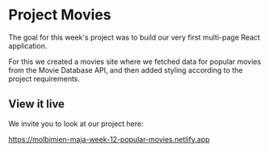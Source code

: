 # Project Movies

The goal for this week's project was to build our very first multi-page React application. 

For this we created a movies site where we fetched data for popular movies from the Movie Database API, and then added styling according to the project requirements.

## View it live

We invite you to look at our project here:

https://molbimien-maja-week-12-popular-movies.netlify.app 
